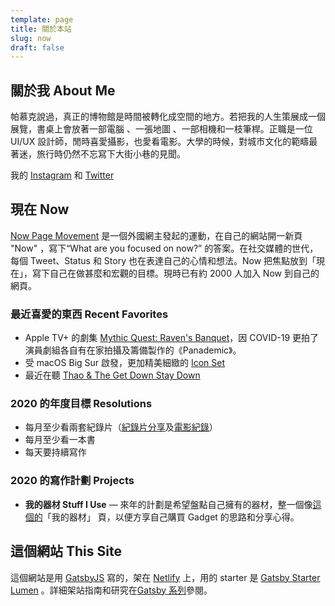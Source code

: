 ```yaml
---
template: page
title: 關於本站
slug: now
draft: false
---
```


## 關於我 About Me

帕慕克說過，真正的博物館是時間被轉化成空間的地方。若把我的人生策展成一個展覽，書桌上會放著一部電腦 、一張地圖 、一部相機和一枝筆桿。正職是一位 UI/UX 設計師，閒時喜愛攝影，也愛看電影。大學的時候，對城市文化的範疇最著迷，旅行時仍然不忘寫下大街小巷的見聞。

我的 [Instagram](https://www.instagram.com/desktopofsamuel/) 和 [Twitter](https://twitter.com/desktopofsamuel)

## 現在 Now

[Now Page Movement](https://nownownow.com/) 是一個外國網主發起的運動，在自己的網站開一新頁 "Now" ，寫下“What are you focused on now?” 的答案。在社交媒體的世代，每個 Tweet、Status 和 Story 也在表達自己的心情和想法。Now 把焦點放到「現在」，寫下自己在做甚麼和宏觀的目標。現時已有約 2000 人加入 Now 到自己的網頁。

### 最近喜愛的東西 Recent Favorites

- Apple TV+ 的劇集 [Mythic Quest: Raven's Banquet](https://www.youtube.com/watch?v=pMaPCYRPhY0)，因 COVID-19 更拍了演員劇組各自有在家拍攝及籌備製作的《Panademic》。
- 受 macOS Big Sur 啟發，更加精美細緻的 [Icon Set](https://twitter.com/Gavmn/status/1281254466751270912)
- 最近在聽 [Thao & The Get Down Stay Down](https://open.spotify.com/album/3SYjUBg5uOq779VJh3jRb5?si=4zcXBAleRaq-YvlMuStcQA)

<!-- * [Make Time](https://www.bookdepository.com/Make-Time-Jake-Knapp/9780593079584?ref=grid-view&a_aid=desktopofsamuel)
* Bojack Horseman 和 The Good Place 的大結局
* 最近在聽[The Big Moon](https://open.spotify.com/artist/0KU55rzxAihPhi27MAuz9O)和[Andrew Bird](https://www.npr.org/2016/05/25/479454859/andrew-bird-tiny-desk-concert) -->

### 2020 的年度目標 Resolutions

- 每月至少看兩套紀錄片（[紀錄片分享](https://desktopofsamuel.com/tags/documentary)及[電影紀錄](https://letterboxd.com/samuelisme/)）
- 每月至少看一本書
- 每天要持續寫作

### 2020 的寫作計劃 Projects

- **我的器材 Stuff I Use** — 來年的計劃是希望盤點自己擁有的器材，整一個像[這個的](https://paulstamatiou.com/stuff-i-use/)「我的器材」 頁，以便方享自己購買 Gadget 的思路和分享心得。

## 這個網站 This Site

這個網站是用 [GatsbyJS](https://www.gatsbyjs.com/) 寫的，架在 [Netlify](https://www.netlify.com) 上，用的 starter 是 [Gatsby Starter Lumen](https://www.gatsbyjs.org/starters/alxshelepenok/gatsby-starter-lumen/) 。詳細架站指南和研究在[Gatsby 系列](/tag/gatsby/)參閱。
